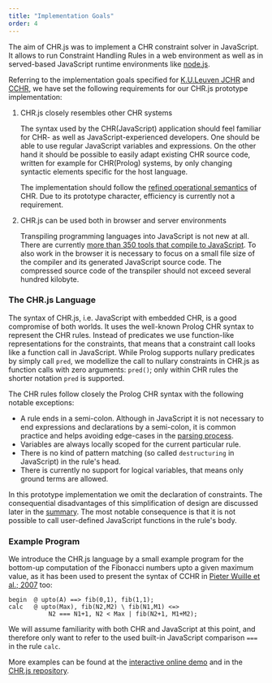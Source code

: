 ```yaml
---
title: "Implementation Goals"
order: 4
---
```


The aim of CHR.js was to implement a CHR constraint solver in JavaScript. It allows to run Constraint Handling Rules in a web environment as well as in served-based JavaScript runtime environments like [node.js](http://nodejs.org/).

Referring to the implementation goals specified for [K.U.Leuven JCHR](#ref-van2005ku) and [CCHR](#ref-wuille2007cchr), we have set the following requirements for our CHR.js prototype implementation:

1. CHR.js closely resembles other CHR systems

    The syntax used by the CHR(JavaScript) application should feel familiar for CHR- as well as JavaScript-experienced developers. One should be able to use regular JavaScript variables and expressions. On the other hand it should be possible to easily adapt existing CHR source code, written for example for CHR(Prolog) systems, by only changing syntactic elements specific for the host language.

    The implementation should follow the [refined operational semantics](#ref-duck2004operationalsemantic) of CHR. Due to its prototype character, efficiency is currently not a requirement.

1. CHR.js can be used both in browser and server environments

    Transpiling programming languages into JavaScript is not new at all. There are currently [more than 350 tools that compile to JavaScript](https://github.com/jashkenas/coffeescript/wiki/List-of-languages-that-compile-to-JS). To also work in the browser it is necessary to focus on a small file size of the compiler and its generated JavaScript source code. The compressed source code of the transpiler should not exceed several hundred kilobyte.

### The CHR.js Language

The syntax of CHR.js, i.e. JavaScript with embedded CHR, is a good compromise of both worlds. It uses the well-known Prolog CHR syntax to represent the CHR rules. Instead of predicates we use function-like representations for the constraints, that means that a constraint call looks like a function call in JavaScript. While Prolog supports nullary predicates by simply call `pred`, we modellize the call to nullary constraints in CHR.js as function calls with zero arguments: `pred()`; only within CHR rules the shorter notation `pred` is supported.

The CHR rules follow closely the Prolog CHR syntax with the following notable exceptions:

- A rule ends in a semi-colon. Although in JavaScript it is not necessary to end expressions and declarations by a semi-colon, it is common practice and helps avoiding edge-cases in the [parsing process](#parser).
- Variables are always locally scoped for the current particular rule.
- There is no kind of pattern matching (so called `destructuring` in JavaScript) in the rule's head.
- There is currently no support for logical variables, that means only ground terms are allowed.

In this prototype implementation we omit the declaration of constraints. The consequential disadvantages of this simplification of design are discussed later in the [summary](#summary). The most notable consequence is that it is not possible to call user-defined JavaScript functions in the rule's body.

### Example Program

We introduce the CHR.js language by a small example program for the bottom-up computation of the Fibonacci numbers upto a given maximum value, as it has been used to present the syntax of CCHR in [Pieter Wuille et al.; 2007](wuille2007cchr) too:

    begin  @ upto(A) ==> fib(0,1), fib(1,1);
    calc   @ upto(Max), fib(N2,M2) \ fib(N1,M1) <=> 
               N2 === N1+1, N2 < Max | fib(N2+1, M1+M2);

We will assume familiarity with both CHR and JavaScript at this point, and therefore only want to refer to the used built-in JavaScript comparison `===` in the rule `calc`.

More examples can be found at the [interactive online demo](http://chrjs.net/) and in the [CHR.js repository](#source-code-chrjs).

